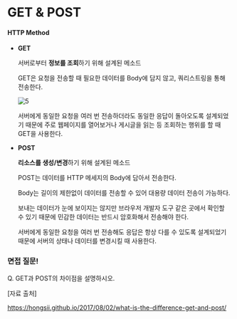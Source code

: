# GET & POST

#### **HTTP Method**

- **GET**

  서버로부터 **정보를 조회**하기 위해 설계된 메소드

  GET은 요청을 전송할 때 필요한 데이터를 Body에 담지 않고, 쿼리스트링을 통해 전송한다.

  ![5](https://user-images.githubusercontent.com/24764210/108339653-06e0a080-721b-11eb-8c6d-4476d1eb4014.PNG)
  
  서버에게 동일한 요청을 여러 번 전송하더라도 동일한 응답이 돌아오도록 설계되었기 때문에 주로 웹페이지를 열어보거나 게시글을 읽는 등 조회하는 행위를 할 때 GET을 사용한다.
  
    
  
- **POST**

  **리소스를 생성/변경**하기 위해 설계된 메소드

  POST는 데이터를 HTTP 메세지의 Body에 담아서 전송한다.

  Body는 길이의 제한없이 데이터를 전송할 수 있어 대용량 데이터 전송이 가능하다.

  보내는 데이터가 눈에 보이지는 않지만 브라우저 개발자 도구 같은 곳에서 확인할 수 있기 때문에 민감한 데이터는 반드시 암호화해서 전송해야 한다.

  서버에게 동일한 요청을 여러 번 전송해도 응답은 항상 다를 수 있도록 설계되었기 때문에 서버의 상태나 데이터를 변경시킬 때 사용한다.

  

  

### 면접 질문!

Q. GET과 POST의 차이점을 설명하시오.

  

  

  

[자료 출처]

https://hongsii.github.io/2017/08/02/what-is-the-difference-get-and-post/